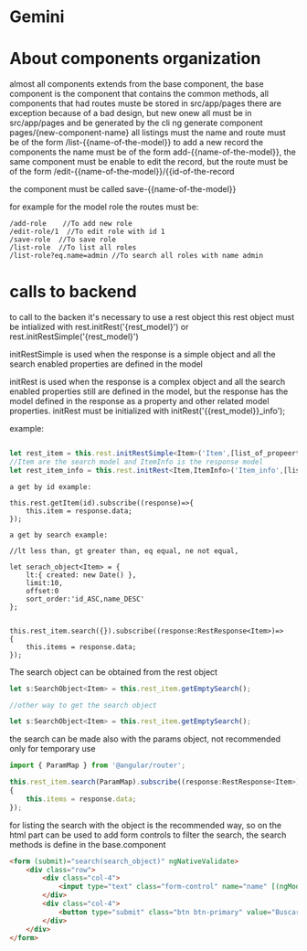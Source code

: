 # Gemini

# About components organization

almost all components extends from the base component, the base component is the component that contains the common methods,
all components that had routes muste be stored in src/app/pages there are exception because of a bad design,
but new onew all must be in src/app/pages and be generated by the cli ng generate component pages/{new-component-name}
all listings must the name and route must be of the form /list-{{name-of-the-model}}
to add a new record the components the name must be of the form add-{{name-of-the-model}},
the same component must be enable to edit the record, but the route must be of the form /edit-{{name-of-the-model}}/{{id-of-the-record

the component must be called save-{{name-of-the-model}}

for example for the model role the routes must be:

```
/add-role	 //To add new role
/edit-role/1  //To edit role with id 1
/save-role	//To save role
/list-role	//To list all roles
/list-role?eq.name=admin //To search all roles with name admin
```
# calls to backend

to call to the backen it's necessary to use a rest object this rest object must be intialized
with rest.initRest('{rest_model}')  or rest.initRestSimple('{rest_model}')

initRestSimple is used when the response is a simple object and all the search enabled properties are defined in the model

initRest is used when the response is a complex object and all the search enabled properties still are defined in the model,
but the response has the model defined in the response as a property and other related model properties. initRest must be
initialized with initRest('{{rest_model}}_info');


example:

```typescript

let rest_item = this.rest.initRestSimple<Item>('Item',[list_of_propeerties_to_be_enable_to_search_defined_in_item]);
//Item are the search model and ItemInfo is the response model
let rest_item_info = this.rest.initRest<Item,ItemInfo>('Item_info',[list_of_propeerties_to_be_enable_to_search_defined_in_item]);
```

```
a get by id example:

this.rest.getItem(id).subscribe((response)=>{
	this.item = response.data;
});
```

```
a get by search example:

//lt less than, gt greater than, eq equal, ne not equal,

let serach_object<Item> = {
	lt:{ created: new Date() },
	limit:10,
	offset:0
	sort_order:'id_ASC,name_DESC'
};


this.rest_item.search({}).subscribe((response:RestResponse<Item>)=>
{
	this.items = response.data;
});
```
The search object can be obtained from the rest object
```typescript
let s:SearchObject<Item> = this.rest_item.getEmptySearch();

//other way to get the search object

let s:SearchObject<Item> = this.rest_item.getEmptySearch();

```

the search can be made also with the params object, not recommended only for temporary use

```typescript
import { ParamMap } from '@angular/router';

this.rest_item.search(ParamMap).subscribe((response:RestResponse<Item>)=>
{
	this.items = response.data;
});
```

for listing the search with the object is the recommended way, so on the html part
can be used to add form controls to filter the search, the search methods is define in the base.component

```html
<form (submit)="search(search_object)" ngNativeValidate>
	<div class="row">
		<div class="col-4">
			<input type="text" class="form-control" name="name" [(ngModel)]="search_object.eq.name">
		</div>
		<div class="col-4">
			<button type="submit" class="btn btn-primary" value="Buscar">Search</button>
		</div>
	</div>
</form>
```
